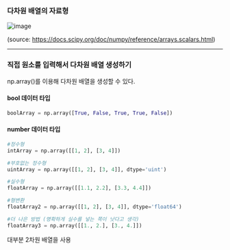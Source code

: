 ### 다차원 배열의 자료형

![image](https://github.com/Lanvizu/just_records/assets/121706341/ea391b3c-1367-4811-9dc4-4aca0b0dab09)

(source: https://docs.scipy.org/doc/numpy/reference/arrays.scalars.html)

------
### 직접 원소를 입력해서 다차원 배열 생성하기

np.array()를 이용해 다차원 배열을 생성할 수 있다.

#### bool 데이터 타입

```Python
boolArray = np.array([True, False, True, True, False])

```

#### number 데이터 타입

```Python
#정수형
intArray = np.array([[1, 2], [3, 4]])

#부호없는 정수형
uintArray = np.array([[1, 2], [3, 4]], dtype='uint')

#실수형
floatArray = np.array([[1.1, 2.2], [3.3, 4.4]])

#형변환
floatArray2 = np.array([[1, 2], [3, 4]], dtype='float64')

#더 나은 방법 (명확하게 실수를 넣는 쪽이 낫다고 생각)
floatArray3 = np.array([[1., 2.], [3., 4.]])
```
대부분 2차원 배열을 사용

